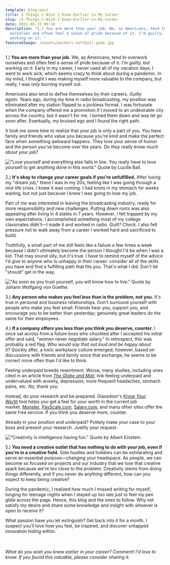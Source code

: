 ```yaml
---
template: blog-post
title: 5 Things I Wish I Knew Earlier in My Career
slug: /5-Things-I-Wish-I-Knew-Earlier-in-My-Career
date: 2021-05-15 09:10
description: "1.) You are more than your job. We, as Americans, tend to overwork
  ourselves and often feel a sense of pride because of it. I'm guilty, but
  working on it. "
featuredImage: /assets/packers-softball-game.jpg
---
```

<!--StartFragment-->

1.) **You are more than your job.** We, as Americans, tend to overwork ourselves and often feel a sense of pride because of it. *I'm guilty, but working on it.* Early in my career, I never used all of my vacation days. I went to work sick, which seems crazy to think about during a pandemic. In my mind, I thought I was making myself more valuable to the company, but really, I was only burning myself out.

Americans also tend to define themselves by their careers. *Guilty again.* Years ago, during my time in radio broadcasting, my position was eliminated after my station flipped to a jockless format. I was fortunate when the company offered me a promotion if I moved to an undesirable city across the country, but it wasn't for me. I turned them down and was let go soon after. Eventually, my bruised ego and I found the right path.

It took me some time to realize that your job is only a part of you. You have family and friends who value you because you're kind and make the perfect face when something awkward happens. They love your sense of humor and the person you've become over the years. *Do they really know much about your job?*

<!--EndFragment-->

!["Love yourself and everything else falls in line. You really have to love yourself to get anything done in this world." Quote by Lucille Ball.](/assets/lucy.png "Quote by Lucille Ball.")

<!--StartFragment-->

2.) **It's okay to change your career goals if you're unfulfilled.** After losing my "dream job," there I was in my 20s, feeling like I was going through a mid-life crisis. I knew it was coming. I had knots in my stomach for weeks waiting, but not just because I knew I was going to lose my job.

Part of me was interested in leaving the broadcasting industry, ready for more responsibility and new challenges. Putting down roots was also appealing after living in 4 states in 7 years. However, I felt trapped by my own expectations. I accomplished something most of my college classmates didn't—I made it and worked in radio. *Guilt? Check.* I also felt pressure not to walk away from a career I worked hard and sacrificed to build. 

Truthfully, a small part of me still feels like a failure a few times a week because I didn't ultimately become the person I thought I'd be when I was a kid. That may sound silly, but it's true. I have to remind myself of the advice I'd give to anyone who is unhappy in their career: consider all of the skills you have and find a fulfilling path that fits you. That's what I did. Don't let "should" get in the way.

<!--EndFragment-->

!["As soon as you trust yourself, you will know how to live." Quote by Johann Wolfgang von Goethe.](/assets/wvg.png "Quote by Johann Wolfgang von Goethe.")

<!--StartFragment-->

3.) **Any person who makes you feel less than is the problem, not you.** It's true in personal and business relationships. Don't surround yourself with people who make you feel small. Friends hear you, support you, and encourage you to be better than yesterday; genuinely great leaders do the same for their employees.

4.) **If a company offers you less than you think you deserve, counter.** I once sat across from a future boss who chuckled after I accepted his initial offer and said, "women never negotiate salary." In retrospect, this was probably a red flag. *Who would say that out loud and be happy about it?* Quickly after, a toxic workplace culture emerged; however, based on discussions with friends and family since that exchange, he seems to be correct more often than I'd like to think.

Feeling underpaid breeds resentment. Worse, many studies, including ones cited in an article from *[The Globe and Mail](https://www.theglobeandmail.com/life/health-and-fitness/health-advisor/feeling-underpaid-there-are-health-consequences-to-that/article23541907/)*, link feeling underpaid and undervalued with anxiety, depression, more frequent headaches, stomach pains, etc. *No, thank you*.

Instead, do your research and be prepared. Glassdoor's *[Know Your Worth](https://www.glassdoor.com/Salaries/know-your-worth.htm)* tool helps you get a feel for your worth in the current job market. [Monster](https://www.monster.com/salary), [PayScale.com](https://www.payscale.com/), [Salary.com](https://www.salary.com/), and many other sites offer the same free service. If you think you deserve more, counter.

Already in your position and underpaid? Politely make your case to your boss and present your research. Justify your request.

<!--EndFragment-->

!["Creativity is intelligence having fun." Quote by Albert Einstein.](/assets/ae.png "Quote by Albert Einstein.")



<!--StartFragment-->

5.) **You need a creative outlet that has nothing to do with your job, even if you're in a creative field.** Side hustles and hobbies can be exhilarating and serve an essential purpose—changing your headspace. As people, we can become so focused on projects and our industry that we lose that creative spark because we're too close to the problem. Creativity stems from doing things differently, and if you never do anything different, how can you expect to keep being creative?

During the pandemic, I realized how much I missed writing for myself, longing for teenage nights when I stayed up too late just to feel my pen glide across the page. Hence, this blog and the ones to follow. Why not satisfy my desire and share some knowledge and insight with whoever is open to receive it?

What passion have you let extinguish? Get back into it for a month. I suspect you'll love how you feel, be inspired, and discover untapped innovation hiding within.

<br />\
*What do you wish you knew earlier in your career? Comment! I'd love to know. If you found this valuable, please consider sharing it.*